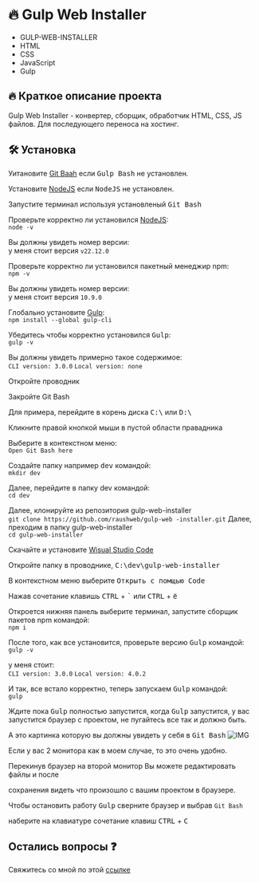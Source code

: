 # :fire: Gulp Web Installer

- GULP-WEB-INSTALLER
- HTML
- CSS
- JavaScript
- Gulp

## :fire: Краткое описание проекта

Gulp Web Installer - конвертер, сборщик, обработчик HTML, CSS, JS файлов.
Для последующего переноса на хостинг.

## :hammer_and_wrench: Установка
Уитановите [Git Baah](https://git-scm.com/downloads/win) если <kbd>Gulp Bash</kbd> не установлен.

Установите [NodeJS](https://nodejs.org/en/download) если <kbd>NodeJS</kbd> не установлен.

Запустите терминал используя установленый <kbd>Git Bash</kbd>

Проверьте корректно ли установился [NodeJS](https://nodejs.org/en/download):  
`node -v`

Вы должны увидеть номер версии:   
у меня стоит версия `v22.12.0`

Проверьте корректно ли установился пакетный менеджир npm:  
`npm -v`

Вы должны увидеть номер версии:  
у меня стоит версия `10.9.0`

Глобально установите [Gulp](https://gulpjs.com/docs/en/getting-started/quick-start/):  
`npm install --global gulp-cli`

Убедитесь чтобы корректно установился <kbd>Gulp</kbd>:  
`gulp -v`

Вы должны увидеть примерно такое содержимое:  
`CLI version: 3.0.0`
`Local version: none`

Откройте проводник

Закройте <kdb>Git Bash</kdb>

 Для примера, перейдите в корень диска <kbd>C:\\</kbd> или <kbd>D:\\</kbd>

Кликните правой кнопкой мыши в пустой области правадника

Выберите в контекстном меню:  
`Open Git Bash here`

Создайте папку например <kbd>dev</kbd> командой:  
`mkdir dev`

Далее, перейдите в папку dev командой:  
`cd dev`

Далее, клонируйте из репозитория gulp-web-installer  
`git clone https://github.com/raushweb/gulp-web
    -installer.git`
Далее, преходим в папку gulp-web-installer  
`cd gulp-web-installer`

Скачайте и установите [Wisual Studio Code](https://code.visualstudio.com/download)

Откройте папку в проводнике, <kbd>C:\dev\gulp-web-installer<kbd>

В контекстном меню выберите <kbd>Открыть с помщью Code<kbd>

Нажав сочетание клавишь <kbd>CTRL</kbd> + <kbd>`</kbd> или <kbd>CTRL</kbd> + <kbd>ё</kbd>

Откроется нижняя панель выберите терминал, запустите сборщик пакетов npm командой:  
`npm i`

После того, как все установится, проверьте версию <kbd>Gulp</kbd> командой:  
`gulp -v`

у меня стоит:  
`CLI version: 3.0.0`
`Local version: 4.0.2`

И так, все встало корректно, теперь запускаем <kbd>Gulp</kbd> командой:  
`gulp`

Ждите пока <kbd>Gulp</kbd> полностью запустится, когда <kbd>Gulp</kbd> запустится, у вас запустится браузер с проектом, не пугайтесь все так и должно быть.

А это картинка которую вы должны увидеть у себя в <kbd>Git Bash</kbd>
![IMG](https://raushweb.ru/assets/img/gulp-web-installer.jpg)

Если у вас 2 монитора как в моем случае, то это очень удобно.

Перекинув браузер на второй монитор Вы можете редактировать файлы и после 

сохранения видеть что произошло с вашим проектом в браузере.

Чтобы остановить работу <kbd>Gulp</kbd> сверните браузер и выбрав ```Git Bash```

наберите на клавиатуре сочетание клавиш <kbd>CTRL</kbd> + <kbd>C</kbd>


## Остались вопросы :question: 

Свяжитесь со мной по этой [ссылке](https://github.com/raushweb/gulp-web-installer/blob/main/SECURITY.md "Сылка для связи со мной тут")